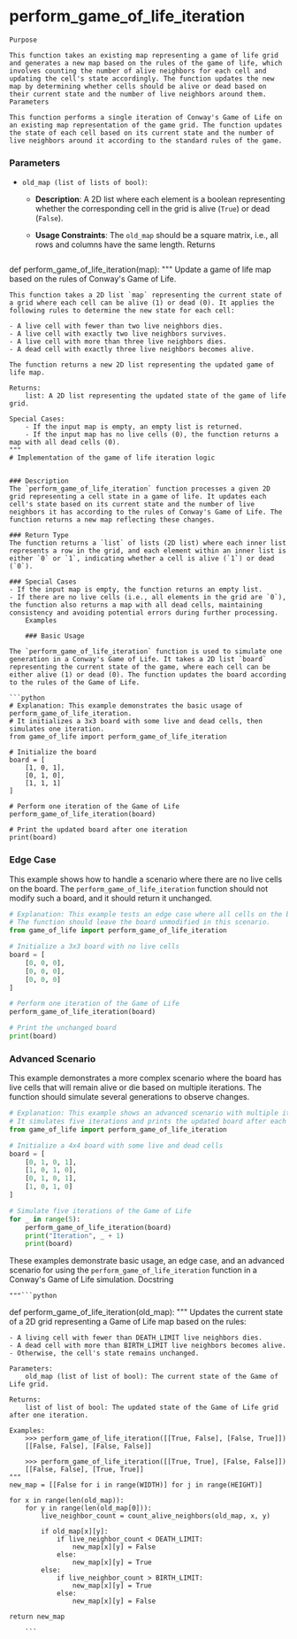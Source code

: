 # perform_game_of_life_iteration

    Purpose

    This function takes an existing map representing a game of life grid and generates a new map based on the rules of the game of life, which involves counting the number of alive neighbors for each cell and updating the cell's state accordingly. The function updates the new map by determining whether cells should be alive or dead based on their current state and the number of live neighbors around them.
    Parameters

    This function performs a single iteration of Conway's Game of Life on an existing map representation of the game grid. The function updates the state of each cell based on its current state and the number of live neighbors around it according to the standard rules of the game.

### Parameters

- `old_map (list of lists of bool)`: 
  - **Description**: A 2D list where each element is a boolean representing whether the corresponding cell in the grid is alive (`True`) or dead (`False`).
  - **Usage Constraints**: The `old_map` should be a square matrix, i.e., all rows and columns have the same length.
    Returns

    ```python
def perform_game_of_life_iteration(map):
    """
    Update a game of life map based on the rules of Conway's Game of Life.

    This function takes a 2D list `map` representing the current state of a grid where each cell can be alive (1) or dead (0). It applies the following rules to determine the new state for each cell:

    - A live cell with fewer than two live neighbors dies.
    - A live cell with exactly two live neighbors survives.
    - A live cell with more than three live neighbors dies.
    - A dead cell with exactly three live neighbors becomes alive.

    The function returns a new 2D list representing the updated game of life map.

    Returns:
        list: A 2D list representing the updated state of the game of life grid.

    Special Cases:
        - If the input map is empty, an empty list is returned.
        - If the input map has no live cells (0), the function returns a map with all dead cells (0).
    """
    # Implementation of the game of life iteration logic
```

### Description
The `perform_game_of_life_iteration` function processes a given 2D grid representing a cell state in a game of life. It updates each cell's state based on its current state and the number of live neighbors it has according to the rules of Conway's Game of Life. The function returns a new map reflecting these changes.

### Return Type
The function returns a `list` of lists (2D list) where each inner list represents a row in the grid, and each element within an inner list is either `0` or `1`, indicating whether a cell is alive (`1`) or dead (`0`).

### Special Cases
- If the input map is empty, the function returns an empty list.
- If there are no live cells (i.e., all elements in the grid are `0`), the function also returns a map with all dead cells, maintaining consistency and avoiding potential errors during further processing.
    Examples

    ### Basic Usage

The `perform_game_of_life_iteration` function is used to simulate one generation in a Conway's Game of Life. It takes a 2D list `board` representing the current state of the game, where each cell can be either alive (1) or dead (0). The function updates the board according to the rules of the Game of Life.

```python
# Explanation: This example demonstrates the basic usage of perform_game_of_life_iteration.
# It initializes a 3x3 board with some live and dead cells, then simulates one iteration.
from game_of_life import perform_game_of_life_iteration

# Initialize the board
board = [
    [1, 0, 1],
    [0, 1, 0],
    [1, 1, 1]
]

# Perform one iteration of the Game of Life
perform_game_of_life_iteration(board)

# Print the updated board after one iteration
print(board)
```

### Edge Case

This example shows how to handle a scenario where there are no live cells on the board. The `perform_game_of_life_iteration` function should not modify such a board, and it should return it unchanged.

```python
# Explanation: This example tests an edge case where all cells on the board are dead.
# The function should leave the board unmodified in this scenario.
from game_of_life import perform_game_of_life_iteration

# Initialize a 3x3 board with no live cells
board = [
    [0, 0, 0],
    [0, 0, 0],
    [0, 0, 0]
]

# Perform one iteration of the Game of Life
perform_game_of_life_iteration(board)

# Print the unchanged board
print(board)
```

### Advanced Scenario

This example demonstrates a more complex scenario where the board has live cells that will remain alive or die based on multiple iterations. The function should simulate several generations to observe changes.

```python
# Explanation: This example shows an advanced scenario with multiple iterations of the Game of Life.
# It simulates five iterations and prints the updated board after each iteration.
from game_of_life import perform_game_of_life_iteration

# Initialize a 4x4 board with some live and dead cells
board = [
    [0, 1, 0, 1],
    [1, 0, 1, 0],
    [0, 1, 0, 1],
    [1, 0, 1, 0]
]

# Simulate five iterations of the Game of Life
for _ in range(5):
    perform_game_of_life_iteration(board)
    print("Iteration", _ + 1)
    print(board)
```

These examples demonstrate basic usage, an edge case, and an advanced scenario for using the `perform_game_of_life_iteration` function in a Conway's Game of Life simulation.
    Docstring

    """```python
def perform_game_of_life_iteration(old_map):
    """
    Updates the current state of a 2D grid representing a Game of Life map based on the rules:
    
    - A living cell with fewer than DEATH_LIMIT live neighbors dies.
    - A dead cell with more than BIRTH_LIMIT live neighbors becomes alive.
    - Otherwise, the cell's state remains unchanged.

    Parameters:
        old_map (list of list of bool): The current state of the Game of Life grid.

    Returns:
        list of list of bool: The updated state of the Game of Life grid after one iteration.

    Examples:
        >>> perform_game_of_life_iteration([[True, False], [False, True]])
        [[False, False], [False, False]]

        >>> perform_game_of_life_iteration([[True, True], [False, False]])
        [[False, False], [True, True]]
    """
    new_map = [[False for i in range(WIDTH)] for j in range(HEIGHT)]

    for x in range(len(old_map)):
        for y in range(len(old_map[0])):
            live_neighbor_count = count_alive_neighbors(old_map, x, y)

            if old_map[x][y]:
                if live_neighbor_count < DEATH_LIMIT:
                    new_map[x][y] = False
                else:
                    new_map[x][y] = True
            else:
                if live_neighbor_count > BIRTH_LIMIT:
                    new_map[x][y] = True
                else:
                    new_map[x][y] = False

    return new_map
```"""
    ```